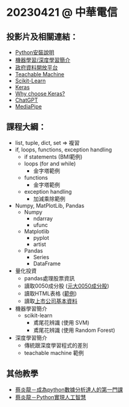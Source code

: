 # 20230421 @ 中華電信

## 投影片及相關連結：

* [Python安裝說明](https://docs.google.com/presentation/d/1TblGWFI4PjgHZwCPXMqwIRS7LhAMjAb_BehB1J1uZ_4/edit?usp=sharing)
* [機器學習/深度學習簡介](https://docs.google.com/presentation/d/1k8KY-j9sopuBr9wqaaG_EBH-3kbhP1t_CPwBkVWY7c8/edit?usp=sharing)
* [政府資料開放平台](https://data.gov.tw/)
* [Teachable Machine](https://teachablemachine.withgoogle.com/)
* [Scikit-Learn](https://scikit-learn.org/stable/)
* [Keras](https://keras.io/)
* [Why choose Keras?](https://keras.io/why_keras/)
* [ChatGPT](https://chat.openai.com/chat)
* [MediaPipe](https://google.github.io/mediapipe/)

## 課程大綱：

* list, tuple, dict, set => 複習
* if, loops, functions, exception handling
	* if statements (BMI範例)
	* loops (for and while)
		* 金字塔範例
	* functions
		* 金字塔範例
	* exception handling
		* 加減乘除範例
* Numpy, MatPlotLib, Pandas
	* Numpy
		* ndarray
		* ufunc
	* Matplotlib
		* pyplot
		* artist
	* Pandas
		* Series
		* DataFrame
* 量化投資
	* pandas處理股票資訊
    * 讀取0050成分股 ([元大0050成分股](https://www.yuantaetfs.com/api/StkWeights?date=&fundid=1066))
    * 讀取HTML表格 ([範例](https://www.pmi.org.tw/?p=5361))
    * 讀取[上市公司基本資料](https://mopsfin.twse.com.tw/opendata/t187ap03_L.csv)
* 機器學習簡介
	* scikit-learn
		* 鳶尾花辨識 (使用 SVM)
        * 鳶尾花辨識 (使用 Random Forest)
* 深度學習簡介
	* 傳統跟深度學習程式的差別
	* teachable machine 範例

## 其他教學

* [蔡炎龍－成為python數據分析達人的第一門課](https://ctld.video.nccu.edu.tw/km/1399)
* [蔡炎龍－Python實現人工智慧](https://ctld.video.nccu.edu.tw/km/1172)
